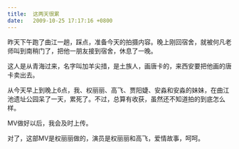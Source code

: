 ```yaml
---
title:  这两天很累
date:   2009-10-25 17:17:16 +0800
---
```


昨天下午跑了曲江一趟，踩点，准备今天的拍摄内容。晚上刚回宿舍，就被何凡老师叫到南稍门了，把他一朋友接到宿舍，休息了一晚。

这人是从青海过来，名字叫加羊尖措，是土族人，画唐卡的，来西安要把他画的唐卡卖出去。

从今天早上到晚上6点，我、权丽丽、高飞、贾阳婕、安淼和安淼的妹妹，在曲江池遗址公园呆了一天，累死了。不过，总算有收获，虽然还不知道拍的到底怎么样。

MV做好以后，我会及时上传。

对了，这部MV是权丽丽做的，演员是权丽丽和高飞，爱情故事，呵呵。

<!--13-->

